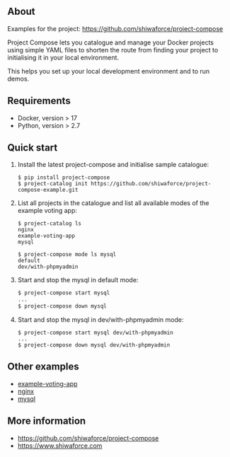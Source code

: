 About
-----

Examples for the project: https://github.com/shiwaforce/project-compose

Project Compose lets you catalogue and manage your Docker projects using simple YAML files to shorten the route from finding your project to initialising it in your local environment.

This helps you set up your local development environment and to run demos.

Requirements
------------
-   Docker, version \> 17
-   Python, version \> 2.7

Quick start 
------------
1. Install the latest project-compose and initialise sample catalogue:
	```shell
	$ pip install project-compose
	$ project-catalog init https://github.com/shiwaforce/project-compose-example.git
	```
	
2. List all projects in the catalogue and list all available modes of the example voting app:
	```shell
	$ project-catalog ls
	nginx
	example-voting-app
	mysql
	
	$ project-compose mode ls mysql
	default
	dev/with-phpmyadmin
	```
    
3. Start and stop the mysql in default mode:
	```sh
	$ project-compose start mysql
	...
	$ project-compose down mysql
	```
    
4. Start and stop the mysql in dev/with-phpmyadmin mode:
	```shell
	$ project-compose start mysql dev/with-phpmyadmin
	...
	$ project-compose down mysql dev/with-phpmyadmin
	```
Other examples
----------------
- [example-voting-app](https://github.com/shiwaforce/project-compose-example/blob/master/example-voting-app/README.md)
- [nginx](https://github.com/shiwaforce/project-compose-example/blob/master/nginx/README.md)
- [mysql](https://github.com/shiwaforce/project-compose-example/blob/master/mysql/README.md)

More information
-----------------
- https://github.com/shiwaforce/project-compose
- https://www.shiwaforce.com
